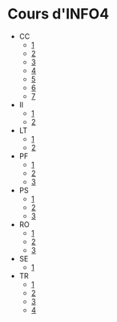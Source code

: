 # Cours d'INFO4

- CC
  * [1](CC/CM/1.md)
  * [2](CC/CM/2.md)
  * [3](CC/CM/3.md)
  * [4](CC/CM/4.md)
  * [5](CC/CM/5.md)
  * [6](CC/CM/6.md)
  * [7](CC/CM/7.md)
- II
  * [1](II/CM/1.md)
  * [2](II/CM/2.md)
- LT
  * [1](LT/CM/1.md)
  * [2](LT/CM/2.md)
- PF
  * [1](PF/CM/1.md)
  * [2](PF/CM/2.md)
  * [3](PF/CM/3.md)
- PS
  * [1](PS/CM/1.md)
  * [2](PS/CM/2.md)
  * [3](PS/CM/3.md)
- RO
  * [1](RO/CM/1.md)
  * [2](RO/CM/2.md)
  * [3](RO/CM/3.md)
- SE
  * [1](SE/CM/1.md)
- TR
  * [1](TR/CM/1.md)
  * [2](TR/CM/2.md)
  * [3](TR/CM/3.md)
  * [4](TR/CM/4.md)
  